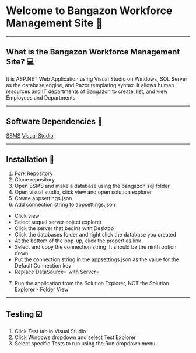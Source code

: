 # Welcome to Bangazon Workforce Management Site :briefcase:

----
## What is the Bangazon Workforce Management Site? :computer:
It is ASP.NET Web Application using Visual Studio on Windows, SQL Server as the database engine, and Razor templating syntax. It allows human resources and IT departments of Bangazon to create, list, and view Employees and Departments.

----
## Software Dependencies :space_invader:

[SSMS](https://docs.microsoft.com/en-us/sql/ssms/download-sql-server-management-studio-ssms?view=sql-server-2017)
[Visual Studio](https://visualstudio.microsoft.com/)

----
## Installation :floppy_disk:
1. Fork Repository
2. Clone repository
3. Open SSMS and make a database using the bangazon.sql folder
4. Open visual studio, click view and open solution explorer
5. Create appsettings.json
6. Add connection string to appsettings.json
- Click view
- Select sequel server object explorer
- Click the server that begins with Desktop
- Click the databases folder and right click the database you created
- At the bottom of the pop-up, click the properties link
- Select and copy the connection string. It should be the ninth option down
- Put the connection string in the appsettings.json as the value for the Default Connection key
- Replace DataSource= with Server= 
7. Run the application from the Solution Explorer, NOT the Solution Explorer - Folder View

----
## Testing :ballot_box_with_check:
1. Click Test tab in Visual Studio
2. Click Windows dropdown and select Test Explorer
3. Select specific Tests to run using the Run dropdown menu